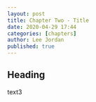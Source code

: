 ```yaml
---
layout: post
title: Chapter Two - Title
date: 2020-04-29 17:44
categories: [chapters]
author: Lee Jordan
published: true
---
```


<h2>Heading</h2>

text3
